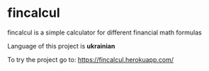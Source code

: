 # fincalcul

fincalcul is a simple calculator for different financial math formulas

Language of this project is **ukrainian**

To try the project go to: https://fincalcul.herokuapp.com/
